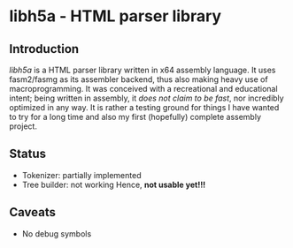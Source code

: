 # libh5a - HTML parser library

## Introduction
*libh5a* is a HTML parser library written in x64 assembly language.
It uses fasm2/fasmg as its assembler backend, thus also making heavy
use of macroprogramming. It was conceived with a recreational and
educational intent; being written in assembly, it _does not claim to be fast_,
nor incredibly optimized in any way. It is rather a testing ground
for things I have wanted to try for a long time and also my first
(hopefully) complete assembly project.

## Status
- Tokenizer: partially implemented
- Tree builder: not working
Hence, **not usable yet!!!**

## Caveats
- No debug symbols
